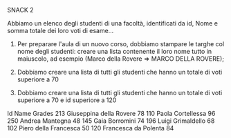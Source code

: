 SNACK 2

Abbiamo un elenco degli studenti di una facoltà, identificati da id, Nome e somma totale dei loro voti di esame...

1. Per preparare l'aula di un nuovo corso, dobbiamo stampare le targhe col nome degli studenti: creare una lista contenente il loro nome tutto in maiuscolo, ad esempio (Marco della Rovere => MARCO DELLA ROVERE);

2. Dobbiamo creare una lista di tutti gli studenti che hanno un totale di voti superiore a 70

3. Dobbiamo creare una lista di tutti gli studenti che hanno un totale di voti superiore a 70 e id superiore a 120

Id  Name                Grades
213 Giuseppina della Rovere 78
110 Paola Cortellessa       96
250 Andrea Mantegna         48
145 Gaia Borromini          74
196 Luigi Grimaldello       68
102 Piero della Francesca   50
120 Francesca da Polenta    84